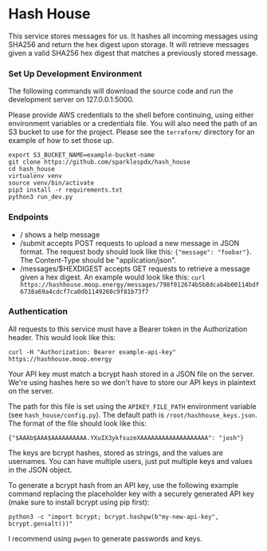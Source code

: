 # Hash House

This service stores messages for us. It hashes all incoming messages using SHA256 and return the hex digest upon storage. It will retrieve messages given a valid SHA256 hex digest that matches a previously stored message.


### Set Up Development Environment

The following commands will download the source code and run the development server on 127.0.0.1:5000.

Please provide AWS credentials to the shell before continuing, using either environment variables or a credentials file. You will also need the path of an S3 bucket to use for the project. Please see the `terraform/` directory for an example of how to set those up.

```
export S3_BUCKET_NAME=example-bucket-name
git clone https://github.com/sparklespdx/hash_house
cd hash_house
virtualenv venv
source venv/bin/activate
pip3 install -r requirements.txt
python3 run_dev.py
```


### Endpoints

* / shows a help message
* /submit accepts POST requests to upload a new message in JSON format. The request body should look like this: `{"message": "foobar"}`. The Content-Type should be "application/json".
* /messages/$HEXDIGEST accepts GET requests to retrieve a message given a hex digest. An example would look like this: `curl https://hashhouse.moop.energy/messages/798f012674b5b8dcab4b00114bdf6738a69a4cdcf7ca0db1149260c9f81b73f7`


### Authentication

All requests to this service must have a Bearer token in the Authorization header. This would look like this:

```
curl -H "Authorization: Bearer example-api-key" https://hashhouse.moop.energy
```

Your API key must match a bcrypt hash stored in a JSON file on the server. We're using hashes here so we don't have to store our API keys in plaintext on the server.

The path for this file is set using the `APIKEY_FILE_PATH` environment variable (see `hash_house/config.py`). The default path is `/root/hashhouse_keys.json`. The format of the file should look like this:

```
{"$AAAb$AAA$AAAAAAAAAA.YXuIX3ykfsuzeXAAAAAAAAAAAAAAAAAAA": "josh"}
```

The keys are bcrypt hashes, stored as strings, and the values are usernames. You can have multiple users, just put multiple keys and values in the JSON object.

To generate a bcrypt hash from an API key, use the following example command replacing the placeholder key with a securely generated API key (make sure to install bcrypt using pip first):

```
python3 -c "import bcrypt; bcrypt.hashpw(b"my-new-api-key", bcrypt.gensalt())"
```

I recommend using `pwgen` to generate passwords and keys.

